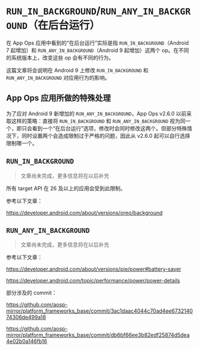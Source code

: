 # `RUN_IN_BACKGROUND`/`RUN_ANY_IN_BACKGROUND`（在后台运行）

在 App Ops 应用中看到的“在后台运行”实际是指 `RUN_IN_BACKGROUND`（Android 7 起增加）和 `RUN_ANY_IN_BACKGROUND`（Android 9 起增加）这两个 op。在不同的系统版本上，改变这些 op 会有不同的行为。

这篇文章将会说明在 Android 9 上修改 `RUN_IN_BACKGROUND` 和 `RUN_ANY_IN_BACKGROUND` 对应用行为的影响。

## App Ops 应用所做的特殊处理

为了应对 Android 9 新增加的 `RUN_ANY_IN_BACKGROUND`，App Ops v2.6.0 以前采取这样的策略：直接将 `RUN_IN_BACKGROUND` 和 `RUN_ANY_IN_BACKGROUND` 视为同一个，即只会看到一个“在后台运行”选项，修改时会同时修改这两个。但部分特殊情况下，同时设置两个会造成限制过于严格的问题，因此从 v2.6.0 起可以自行选择限制哪一个。

## `RUN_IN_BACKGROUND`

> 文章尚未完成，更多信息将在以后补充

所有 target API 在 26 及以上的应用会受到此限制。

参考以下文章：

https://developer.android.com/about/versions/oreo/background

## `RUN_ANY_IN_BACKGROUND`

> 文章尚未完成，更多信息将在以后补充

参考以下文章：

https://developer.android.com/about/versions/pie/power#battery-saver

https://developer.android.com/topic/performance/power/power-details

部分涉及的 commit：

https://github.com/aosp-mirror/platform_frameworks_base/commit/3ac1daac4044c70ad4ee673214074306de499a18

https://github.com/aosp-mirror/platform_frameworks_base/commit/db6bf66ee3b82edf25874d5dea4e02b0a146fb16